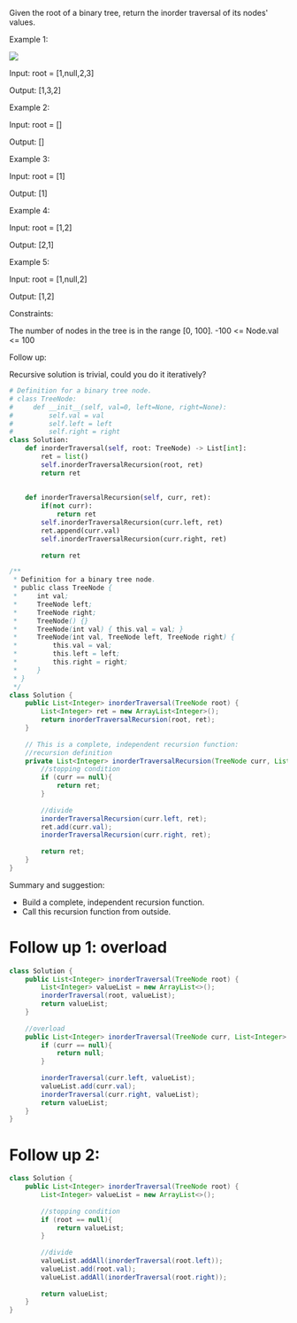 Given the root of a binary tree, return the inorder traversal of its nodes' values.

Example 1:

![](https://assets.leetcode.com/uploads/2020/09/15/inorder_1.jpg)


Input: root = [1,null,2,3]

Output: [1,3,2]

Example 2:

Input: root = []

Output: []

Example 3:

Input: root = [1]

Output: [1]

Example 4:


Input: root = [1,2]

Output: [2,1]

Example 5:


Input: root = [1,null,2]

Output: [1,2]
 

Constraints:

The number of nodes in the tree is in the range [0, 100].
-100 <= Node.val <= 100
 

Follow up:

Recursive solution is trivial, could you do it iteratively?

```python
# Definition for a binary tree node.
# class TreeNode:
#     def __init__(self, val=0, left=None, right=None):
#         self.val = val
#         self.left = left
#         self.right = right
class Solution:
    def inorderTraversal(self, root: TreeNode) -> List[int]:
        ret = list()
        self.inorderTraversalRecursion(root, ret)
        return ret
        
        
    def inorderTraversalRecursion(self, curr, ret):
        if(not curr):
            return ret
        self.inorderTraversalRecursion(curr.left, ret)
        ret.append(curr.val)
        self.inorderTraversalRecursion(curr.right, ret)
        
        return ret
```

```java
/**
 * Definition for a binary tree node.
 * public class TreeNode {
 *     int val;
 *     TreeNode left;
 *     TreeNode right;
 *     TreeNode() {}
 *     TreeNode(int val) { this.val = val; }
 *     TreeNode(int val, TreeNode left, TreeNode right) {
 *         this.val = val;
 *         this.left = left;
 *         this.right = right;
 *     }
 * }
 */
class Solution {
    public List<Integer> inorderTraversal(TreeNode root) {
        List<Integer> ret = new ArrayList<Integer>();
        return inorderTraversalRecursion(root, ret);
    }
    
    // This is a complete, independent recursion function:
    //recursion definition
    private List<Integer> inorderTraversalRecursion(TreeNode curr, List<Integer> ret){
        //stopping condition
        if (curr == null){
            return ret;
        }
        
        //divide
        inorderTraversalRecursion(curr.left, ret);
        ret.add(curr.val);
        inorderTraversalRecursion(curr.right, ret);
        
        return ret;
    }
}
```

Summary and suggestion:
- Build a complete, independent recursion function.
- Call this recursion function from outside.



# Follow up 1: overload
```java
class Solution {
    public List<Integer> inorderTraversal(TreeNode root) {
        List<Integer> valueList = new ArrayList<>();
        inorderTraversal(root, valueList);
        return valueList;
    }
    
    //overload
    public List<Integer> inorderTraversal(TreeNode curr, List<Integer> valueList){
        if (curr == null){
            return null;
        }
      
        inorderTraversal(curr.left, valueList);
        valueList.add(curr.val);
        inorderTraversal(curr.right, valueList);
        return valueList;
    }
}
```


# Follow up 2:
```java
class Solution {
    public List<Integer> inorderTraversal(TreeNode root) {
        List<Integer> valueList = new ArrayList<>();
        
        //stopping condition
        if (root == null){
            return valueList;
        }
      
        //divide
        valueList.addAll(inorderTraversal(root.left));
        valueList.add(root.val);
        valueList.addAll(inorderTraversal(root.right));
        
        return valueList;
    }
}
```